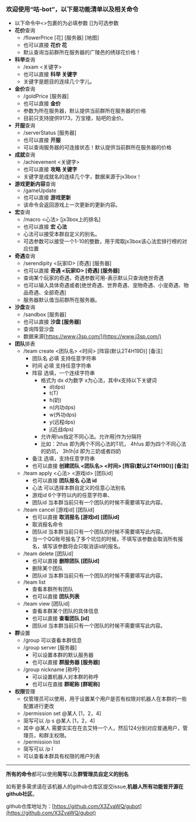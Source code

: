 ### 欢迎使用“咕-bot”，以下是功能清单以及相关命令

- 以下命令中<>包裹的为必填参数 []为可选参数
- **花价**查询
  - /flowerPrice [花] [服务器] [地图]
  - 也可以直接 **花价 花**
  - 默认查询当前群所在服务器的广陵邑的绣球花价格！
- **科举**查询
  - /exam <关键字>
  - 也可以直接 **科举 关键字**
  - 关键字是题目的连续几个字儿。
- **金价**查询
  - /goldPrice [服务器]
  - 也可以直接 **金价**
  - 参数为所在服务器，默认提供当前群所在服务器的价格
  - 目前只支持提供9173，万宝楼，贴吧的金价。
- **开服**查询
  - /serverStatus [服务器]
  - 也可以直接 **开服**
  - 可以查询服务器的可连接状态！默认提供当前群所在服务器的价格
- **成就**查询
  - /achievement <关键字>
  - 也可以直接 **攻略 关键字**
  - 关键字是成就名的连续几个字，数据来源于jx3box！
- **游戏更新内容**查询
  - /gameUpdate
  - 也可以直接 **游戏更新**
  - 该命令会返回游戏上一次更新的更新内容。
- **宏**查询
  - /macro <心法> [jx3box上的排名]
  - 也可以直接 **宏 心法**
  - 心法可以接受本群自定义的别名。
  - 可选参数可以接受一个1-10的整数，用于爬取jx3box该心法宏排行榜的对应位置
- **奇遇**查询
  - /serendipity <玩家ID> [奇遇] [服务器]
  - 也可以直接 **奇遇 <玩家ID> [奇遇] [服务器]**
  - 查询某个玩家的奇遇，奇遇参数可用-表示默认只查询绝世奇遇
  - 也可以输入具体奇遇或者[绝世奇遇、世界奇遇、宠物奇遇、小宠奇遇、物品奇遇、全部奇遇]
  - 服务器默认值当前群所在服务器。
- **沙盘**查询  
  - /sandbox [服务器]  
  - 也可以直接 **沙盘 [服务器]**
  - 查询阵营沙盘
  - 数据来源[https://www.j3sp.com/](https://www.j3sp.com/)
- **团队**排表
  - /team create <团队名> <时间> \[阵容(默认2T4H19D)\] \[备注\]
    - 团队名 必填 支持任意字符串
    - 时间 必填 支持任意字符串
    - 阵容 选填，一个连续字符串
      - 格式为 dx d为数字 x为心法，其中x支持以下关键词
        - d(dps)
        - t(T)
        - h(奶)
        - n(内功dps)
        - w(外功dps)
        - y(远程dps)
        - j(近战dps)
      - 允许用!us指定不同心法。允许用|作为分隔符
      - 比如：2t!us 即为两个不同心法的T坑， 4h!us 即为四个不同心法的奶坑， 3h1h|d 即为三奶或者四奶
    - 备注 选填，支持任意字符串
    - 也可以直接 **创建团队 <团队名> <时间> \[阵容(默认2T4H19D)\] \[备注\]**
  - /team apply <心法> <游戏id> \[团队id\]
    - 也可以直接 **团队报名 心法 id**
    - 心法 可以选择本群自定义的任意心法别名
    - 游戏id 6个字符以内的任意字符串、
    - 团队id 当本群当前只有一个团队的时候不需要填写此内容。
  - /team cancel \[游戏id\] \[团队id\]
    - 也可以直接 **取消报名 \[游戏id\] \[团队id\]**
    - 取消报名命令
    - 团队id 当本群当前只有一个团队的时候不需要填写此内容。
    - 当一个QQ账号报名了多个坑位的时候，不填写该参数会取消所有报名，填写该参数将会只取消该id的报名。
  - /team delete \[团队id\]
    - 也可以直接 **删除团队 \[团队id\]**
    - 删除某个团队
    - 团队id 当本群当前只有一个团队的时候不需要填写此内容。
  - /team list
    - 查看本群所有团队
    - 也可以直接 **团队列表**
  - /team view \[团队id\]
    - 查看本群某个团队的具体信息
    - 也可以直接 **查看团队 \[id\]**
    - 团队id 当本群当前只有一个团队的时候不需要填写此内容。
- **群**设置
  - /group 可以查看本群信息
  - /group server \[服务器\]
    - 可以设置本群的默认服务器
    - 也可以直接 **群服务器 \[服务器\]**
  - /group nickname \[称呼\] 
    - 可以设置机器人对本群的称呼
    - 也可以在直接 **群昵称 \[群昵称\]**
- **权限**管理
  - 仅管理员可以使用，用于设置某个用户是否有权限对机器人在本群的一些配置进行更改
  - /permission set @某人 [1，2，4]
  - 简写可以 /p s @某人 [1，2，4]
  - 其中 @某人 需要实实在在去艾特一个人，然后124分别对应普通用户，管理员，和群主权限。
  - /permission list 
  - 简写可以 /p l
  - 可以查看本群具有权限的用户列表
---

**所有的命令**都可以使用**简写**以及**群管理员自定义的别名**

如有更多需求请在该机器人的github仓库区提交issue,**机器人所有功能皆开源在github社区**。

github仓库地址为：[https://github.com/X3ZvaWQ/gubot](https://github.com/X3ZvaWQ/gubot)

